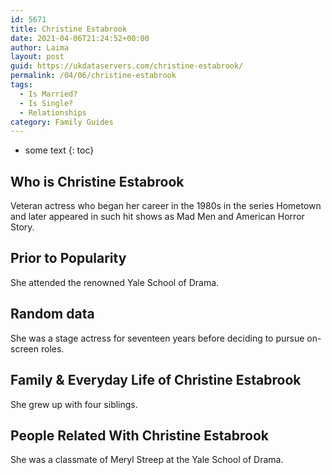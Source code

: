 ```yaml
---
id: 5671
title: Christine Estabrook
date: 2021-04-06T21:24:52+00:00
author: Laima
layout: post
guid: https://ukdataservers.com/christine-estabrook/
permalink: /04/06/christine-estabrook
tags:
  - Is Married?
  - Is Single?
  - Relationships
category: Family Guides
---
```


* some text
{: toc}


## Who is Christine Estabrook
                  
                  
                  
Veteran actress who began her career in the 1980s in the series Hometown and later appeared in such hit shows as Mad Men and American Horror Story.
                  
              
            
              
            
                
                
                
## Prior to Popularity
                  
                  
                  
She attended the renowned Yale School of Drama.
                  
              
            
              
            
                
                
                
## Random data
                  
                  
                  
She was a stage actress for seventeen years before deciding to pursue on-screen roles.
                  
              
            
              
            
                
                
                
## Family & Everyday Life of Christine Estabrook
                  
                  
                  
She grew up with four siblings.
                  
              
            
              
            
                
                
                
## People Related With Christine Estabrook
                  
                  
                  
She was a classmate of Meryl Streep at the Yale School of Drama.
                  
              
            
              
            
                
              
            
              
              
            
            
              
            
          
          
          